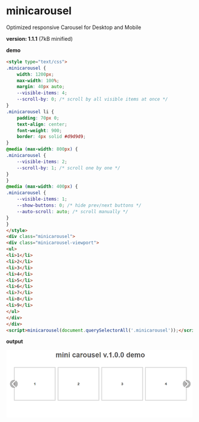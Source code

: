 # minicarousel

Optimized responsive Carousel for Desktop and Mobile

**version: 1.1.1** (7kB minified)

**demo**

```html
<style type="text/css">
.minicarousel {
    width: 1200px;
    max-width: 100%;
    margin: 40px auto;
    --visible-items: 4;
    --scroll-by: 0; /* scroll by all visible items at once */
}
.minicarousel li {
    padding: 70px 0;
    text-align: center;
    font-weight: 900;
    border: 4px solid #d9d9d9;
}
@media (max-width: 800px) {
.minicarousel {
    --visible-items: 2;
    --scroll-by: 1; /* scroll one by one */
}
}
@media (max-width: 400px) {
.minicarousel {
    --visible-items: 1;
    --show-buttons: 0; /* hide prev/next buttons */
    --auto-scroll: auto; /* scroll manually */
}
}
</style>
<div class="minicarousel">
<div class="minicarousel-viewport">
<ul>
<li>1</li>
<li>2</li>
<li>3</li>
<li>4</li>
<li>5</li>
<li>6</li>
<li>7</li>
<li>8</li>
<li>9</li>
</ul>
</div>
</div>
<script>minicarousel(document.querySelectorAll('.minicarousel'));</script>
```

**output**

![minicarousel demo](/minicarousel.gif)